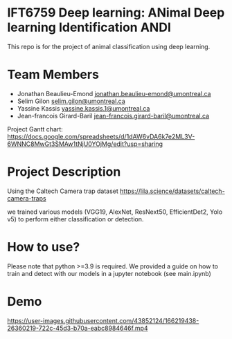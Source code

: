 # IFT6759 Deep learning:  ANimal Deep learning Identification ANDI
This repo is for the project of animal classification using deep learning. 

# Team Members
- Jonathan Beaulieu-Emond jonathan.beaulieu-emond@umontreal.ca
- Selim Gilon selim.gilon@umontreal.ca
- Yassine Kassis yassine.kassis.1@umontreal.ca
- Jean-francois Girard-Baril jean-francois.girard-baril@umontreal.ca

Project Gantt chart: https://docs.google.com/spreadsheets/d/1dAW6vDA6k7e2ML3V-6WNNC8MwGt3SMAw1tNjU0YOjMg/edit?usp=sharing

# Project Description

Using the Caltech Camera trap dataset
https://lila.science/datasets/caltech-camera-traps

we trained various models (VGG19, AlexNet, ResNext50, EfficientDet2, Yolo v5)
to perform either classification or detection.

# How to use?
 Please note that python >=3.9 is required.
 We provided a guide on how to train and detect with our models in a jupyter notebook (see main.ipynb)

# Demo 

https://user-images.githubusercontent.com/43852124/166219438-26360219-722c-45d3-b70a-eabc8984646f.mp4

